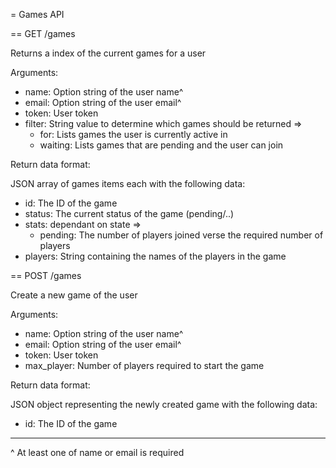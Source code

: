 = Games API

== GET /games

Returns a index of the current games for a user

Arguments:

* name: Option string of the user name^
* email: Option string of the user email^
* token: User token
* filter: String value to determine which games should be returned =>
  * for: Lists games the user is currently active in
  * waiting: Lists games that are pending and the user can join

Return data format:

JSON array of games items each with the following data:

* id: The ID of the game
* status: The current status of the game (pending/..)
* stats: dependant on state =>
  * pending: The number of players joined verse the required number of players
* players: String containing the names of the players in the game

== POST /games

Create a new game of the user

Arguments:

* name: Option string of the user name^
* email: Option string of the user email^
* token: User token
* max_player: Number of players required to start the game

Return data format:

JSON object representing the newly created game with the following data:

* id: The ID of the game

--------

^ At least one of name or email is required
